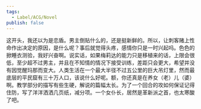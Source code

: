 ```yaml
---
tags:
  - Label/ACG/Novel
publish: false
---
```


这开头，我还以为是恋盾。男主倒贴什么的，还是挺新鲜的。所以，让刺客赌上性命作出决定的原因，是什么呢？事后就觉得头疼，感情你只是一时兴起吗。色色的掀睡衣测验，我好兴奋啊。说实话，如果梅莉达的能力只是移植来的话，上限会很低，至少超不过男主，并且在不知情的情况下接受训练，差距只会更大，希望并没有因觉醒玛那而变大。人类生活在一个最大半径不过五公里的巨大吊灯里，然而最底层的平民窟有三十万人口，该说什么好呢。额，你还真是在养女（老）儿（婆）啊。教学部分的描写有些生硬，解说的篇幅太长。为了一个回合的攻如何保证记得住防，写了洋洋洒洒几页纸，减分项。一个女仆长，居然是革新派之首，也太寒酸了吧。

